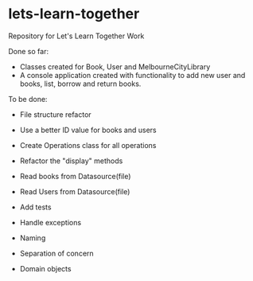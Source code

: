 # lets-learn-together

Repository for Let's Learn Together Work

Done so far:

- Classes created for Book, User and MelbourneCityLibrary
- A console application created with functionality to add new user and books, list, borrow and return books.

To be done:

- File structure refactor
- Use a better ID value for books and users
- Create Operations class for all operations
- Refactor the "display" methods
- Read books from Datasource(file)
- Read Users from Datasource(file)
- Add tests
- Handle exceptions

- Naming
- Separation of concern
- Domain objects
